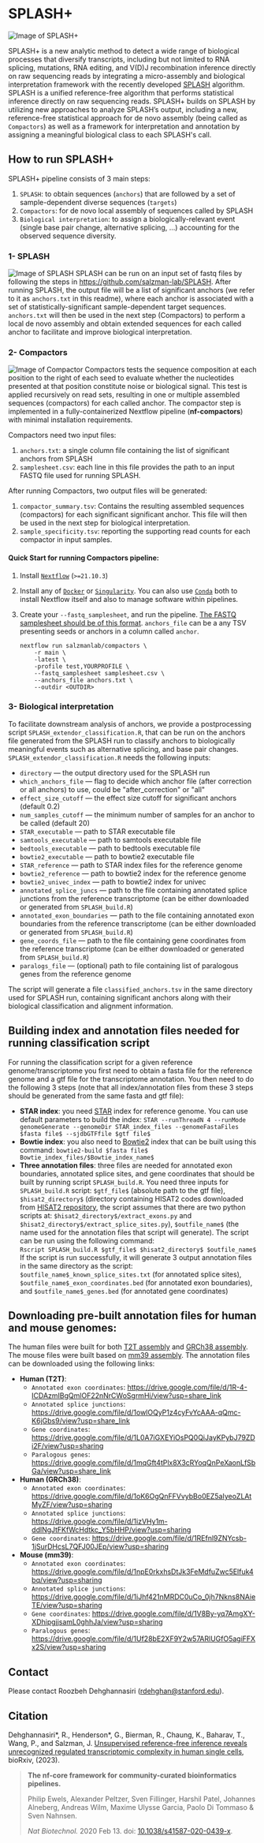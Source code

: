 # SPLASH+

![Image of SPLASH+](https://github.com/salzman-lab/SPLASH-plus/blob/main/SPLASH_plus.png)

SPLASH+ is a new analytic method to detect a wide range of biological processes that diversify transcripts, including but not limited to RNA splicing, mutations, RNA editing, and V(D)J recombination inference directly on raw sequencing reads by integrating a micro-assembly and biological interpretation framework with the recently developed [SPLASH](https://doi.org/10.1016/j.cell.2023.10.028) algorithm. SPLASH is a unified reference-free algorithm that performs statistical inference directly on raw sequencing reads. SPLASH+ builds on SPLASH by utilizing new approaches to analyze SPLASH’s output, including a new, reference-free statistical approach for de novo assembly (being called as `Compactors`) as well as a framework for interpretation and annotation by assigning a meaningful biological class to each SPLASH's call. 

## How to run SPLASH+
SPLASH+ pipeline consists of 3 main steps:
1. `SPLASH`: to obtain sequences (`anchors`) that are followed by a set of sample-dependent diverse sequences (`targets`)
2. `Compactors`: for de novo local assembly of sequences called by SPLASH
3. `Biological interpretation`: to assign a biologically-relevant event (single base pair change, alternative splicing, ...) accounting for the observed sequence diversity.   

### 1- SPLASH
![Image of SPLASH](https://github.com/salzman-lab/SPLASH-plus/blob/main/SPLASH.png)
SPLASH can be run on an input set of fastq files by following the steps in https://github.com/salzman-lab/SPLASH. After running SPLASH, the output file will be a list of significant anchors (we refer to it as `anchors.txt` in this readme), where each anchor is associated with a set of statistically-significant sample-dependent target sequences. `anchors.txt` will then be used in the next step (Compactors) to perform a local de novo assembly and obtain extended sequences for each called anchor to facilitate and improve biological interpretation.  

### 2- Compactors
![Image of Compactor](https://github.com/salzman-lab/SPLASH-plus/blob/main/Compactor.png)
Compactors tests the sequence composition at each position to the right of each seed to evaluate whether the nucleotides presented at that position constitute noise or biological signal. This test is applied recursively on read sets, resulting in one or multiple assembled sequences (compactors) for each called anchor. The compactor step is implemented in a fully-containerized Nextflow pipeline (**nf-compactors**) with minimal installation requirements. 

Compactors need two input files:
1. `anchors.txt`: a single column file containing the list of significant anchors from SPLASH
2. `samplesheet.csv`: each line in this file provides the path to an input FASTQ file used for running SPLASH.

After running Compactors, two output files will be generated:
1. `compactor_summary.tsv`: Contains the resulting assembled sequences (compactors) for each significant significant anchor. This file will then be used in the next step for biological interpretation.
2. `sample_specificity.tsv`: reporting the supporting read counts for each compactor in input samples.

#### Quick Start for running Compactors pipeline:

1. Install [`Nextflow`](https://www.nextflow.io/docs/latest/getstarted.html#installation) (`>=21.10.3`)

2. Install any of [`Docker`](https://docs.docker.com/engine/installation/) or [`Singularity`](https://www.sylabs.io/guides/3.0/user-guide/). You can also use [`Conda`](https://conda.io/miniconda.html) both to install Nextflow itself and also to manage software within pipelines.

3. Create your `--fastq_samplesheet`, and run the pipeline. [The FASTQ samplesheet should be of this format](https://raw.githubusercontent.com/nf-core/test-datasets/viralrecon/samplesheet/samplesheet_test_illumina_amplicon.csv). `anchors_file` can be a any TSV presenting seeds or anchors in a column called `anchor`.

   ```console
   nextflow run salzmanlab/compactors \
       -r main \
       -latest \
       -profile test,YOURPROFILE \
       --fastq_samplesheet samplesheet.csv \
       --anchors_file anchors.txt \
       --outdir <OUTDIR>
   ```
### 3- Biological interpretation
To facilitate downstream analysis of anchors, we provide a postprocessing script `SPLASH_extendor_classification.R`, that can be run on the anchors file generated from the SPLASH run to classify anchors to biologically meaningful events such as alternative splicing, and base pair changes. `SPLASH_extendor_classification.R` needs the following inputs:

- `directory` &mdash; the output directory used for the SPLASH run
- `which_anchors_file` &mdash; flag to decide which anchor file (after correction or all anchors) to use, could be "after_correction" or "all" 
- `effect_size_cutoff` &mdash; the effect size cutoff for significant anchors (default 0.2) 
- `num_samples_cutoff` &mdash; the minimum number of samples for an anchor to be called (default 20)
- `STAR_executable` &mdash; path to STAR executable file
- `samtools_executable` &mdash; path to samtools executable file
- `bedtools_executable` &mdash; path to bedtools executable file
- `bowtie2_executable` &mdash; path to bowtie2 executable file
- `STAR_reference` &mdash; path to STAR index files for the reference genome
- `bowtie2_reference` &mdash; path to bowtie2 index for the reference genome
- `bowtie2_univec_index` &mdash; path to bowtie2 index for univec
- `annotated_splice_juncs` &mdash; path to the file containing annotated splice junctions from the reference transcriptome (can be either downloaded or generated from `SPLASH_build.R`)
- `annotated_exon_boundaries` &mdash; path to the file containing annotated exon boundaries from the reference transcriptome (can be either downloaded or generated from `SPLASH_build.R`)
- `gene_coords_file` &mdash; path to the file containing gene coordinates from the reference transcriptome (can be either downloaded or generated from `SPLASH_build.R`)
- `paralogs_file` &mdash; (optional) path to file containing list of paralogous genes from the reference genome
 
The script will generate a file `classified_anchors.tsv` in the same directory used for SPLASH run, containing significant anchors along with their biological classification and alignment information.

## Building index and annotation files needed for running classification script 
For running the classification script for a given reference genome/transcriptome you first need to obtain a fasta file for the reference genome and a gtf file for the transcriptome annotation. You then need to do the following 3 steps (note that all index/annotation files from these 3 steps should be generated from the same fasta and gtf file):
- **STAR index**: you need [STAR](https://github.com/alexdobin/STAR) index for reference genome. You can use default parameters to build the index: `STAR --runThreadN 4 --runMode genomeGenerate --genomeDir STAR_index_files --genomeFastaFiles $fasta file$ --sjdbGTFfile $gtf file$`
- **Bowtie index**: you also need to [Bowtie2](https://github.com/BenLangmead/bowtie2) index that can be built using this command: `bowtie2-build $fasta file$ Bowtie_index_files/$Bowtie_index_name$`
- **Three annotation files**: three files are needed for annotated exon boundaries, annotated splice sites, and gene coordinates that should be built by running script `SPLASH_build.R`. You need three inputs for `SPLASH_build.R` script: `$gtf_file$` (absolute path to the gtf file), `$hisat2_directory$` (directory containing HISAT2 codes downloaded from [HISAT2 repository](https://github.com/DaehwanKimLab/hisat2), the script assumes that there are two python scripts at: `$hisat2_directory$/extract_exons.py` and `$hisat2_directory$/extract_splice_sites.py`), `$outfile_name$` (the name used for the annotation files that script will generate). The script can be run using the following command:  
`Rscript SPLASH_build.R $gtf_file$ $hisat2_directory$ $outfile_name$`
If the script is run successfully, it will generate 3 output annotation files in the same directory as the script: `$outfile_name$_known_splice_sites.txt` (for annotated splice sites), `$outfile_name$_exon_coordinates.bed` (for annotated exon boundaries), and `$outfile_name$_genes.bed` (for annotated gene coordinates)

## Downloading pre-built annotation files for human and mouse genomes:
 The human files were built for both [T2T assembly](https://www.ncbi.nlm.nih.gov/datasets/genome/GCF_009914755.1/) and [GRCh38 assembly](https://www.ncbi.nlm.nih.gov/datasets/genome/GCF_000001405.40/). The mouse files were built based on [mm39 assembly](https://www.ncbi.nlm.nih.gov/assembly/GCF_000001635.27/). The annotation files can be downloaded using the following links:
- **Human (T2T)**:
   - `Annotated exon coordinates`: https://drive.google.com/file/d/1R-4-ICDAzmIBgQmlOF22nNrCWoSgrmHi/view?usp=share_link
   - `Annotated splice junctions`: https://drive.google.com/file/d/1owlOQyP1z4cyFvYcAAA-qQmc-K6jGbs9/view?usp=share_link
   - `Gene coordinates`: https://drive.google.com/file/d/1L0A7iGXEYiOsPQ0QiJayKPybJ79ZDi2F/view?usp=sharing
   - `Paralogous genes`: https://drive.google.com/file/d/1mqGft4tPlx8X3cRYoqQnPeXaonLfSbGa/view?usp=share_link
- **Human (GRCh38)**:
   - `Annotated exon coordinates`: https://drive.google.com/file/d/1oK6OgQnFFVvybBo0EZ5aIyeoZLAtMyZF/view?usp=sharing
   - `Annotated splice junctions`: https://drive.google.com/file/d/1izVHy1m-ddlNgJtFKfWcHdtkc_Y5bHHP/view?usp=sharing
   - `Gene coordinates`: https://drive.google.com/file/d/1REfnl9ZNYcsb-1jSurDHcsL7QFJ00JEp/view?usp=sharing
 - **Mouse (mm39)**:
   - `Annotated exon coordinates`: https://drive.google.com/file/d/1npE0rkxhsDtJk3FeMdfuZwc5Elfuk4bq/view?usp=sharing
   - `Annotated splice junctions`: https://drive.google.com/file/d/1iJhf421nMRDC0uCo_0jh7Nkns8NAieTE/view?usp=sharing
   - `Gene coordinates`: https://drive.google.com/file/d/1V8By-yq7AmgXY-XDhipgjjsamL0ghhJa/view?usp=sharing
   - `Paralogous genes`: https://drive.google.com/file/d/1Uf28bE2XF9Y2w57ARlUGfO5agiFFXx2S/view?usp=sharing



## Contact
Please contact Roozbeh Dehghannasiri (rdehghan@stanford.edu).

## Citation
Dehghannasiri*, R., Henderson*, G., Bierman, R., Chaung, K., Baharav, T., Wang, P., and Salzman, J. [Unsupervised reference-free inference reveals unrecognized regulated transcriptomic complexity in human single cells](https://www.biorxiv.org/content/10.1101/2022.12.06.519414v2), bioRxiv, (2023).
> **The nf-core framework for community-curated bioinformatics pipelines.**
>
> Philip Ewels, Alexander Peltzer, Sven Fillinger, Harshil Patel, Johannes Alneberg, Andreas Wilm, Maxime Ulysse Garcia, Paolo Di Tommaso & Sven Nahnsen.
>
> _Nat Biotechnol._ 2020 Feb 13. doi: [10.1038/s41587-020-0439-x](https://dx.doi.org/10.1038/s41587-020-0439-x).



